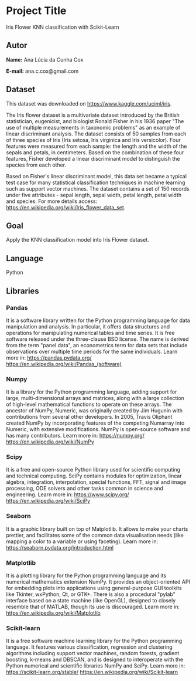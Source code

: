 # Project Title
Iris Flower KNN classification with Scikit-Learn

## Autor
<p><b>Name:</b> Ana Lúcia da Cunha Cox</p>
<p><b>E-mail:</b> ana.c.cox@gmail.com</p>

## Dataset
This dataset was downloaded on https://www.kaggle.com/uciml/iris.

The Iris flower dataset is a multivariate dataset introduced by the British statistician, eugenicist, and biologist Ronald Fisher in his 1936 paper "The use of multiple measurements in taxonomic problems" as an example of linear discriminant analysis. The dataset consists of 50 samples from each of three species of Iris (Iris setosa, Iris virginica and Iris versicolor). Four features were measured from each sample: the length and the width of the sepals and petals, in centimeters. Based on the combination of these four features, Fisher developed a linear discriminant model to distinguish the species from each other.

Based on Fisher's linear discriminant model, this data set became a typical test case for many statistical classification techniques in machine learning such as support vector machines. The dataset contains a set of 150 records under five attributes - sepal length, sepal width, petal length, petal width and species. For more details access: https://en.wikipedia.org/wiki/Iris_flower_data_set.

## Goal
Apply the KNN classification model into Iris Flower dataset.

## Language 
Python

## Libraries
### Pandas
It is a software library written for the Python programming language for data manipulation and analysis. In particular, it offers data structures and operations for manipulating numerical tables and time series. It is free software released under the three-clause BSD license. The name is derived from the term "panel data", an econometrics term for data sets that include observations over multiple time periods for the same individuals.
Learn more in: 
https://pandas.pydata.org/
https://en.wikipedia.org/wiki/Pandas_(software)

### Numpy
It is a library for the Python programming language, adding support for large, multi-dimensional arrays and matrices, along with a large collection of high-level mathematical functions to operate on these arrays. The ancestor of NumPy, Numeric, was originally created by Jim Hugunin with contributions from several other developers. In 2005, Travis Oliphant created NumPy by incorporating features of the competing Numarray into Numeric, with extensive modifications. NumPy is open-source software and has many contributors.
Learn more in:
https://numpy.org/
https://en.wikipedia.org/wiki/NumPy

### Scipy
It is a free and open-source Python library used for scientific computing and technical computing. SciPy contains modules for optimization, linear algebra, integration, interpolation, special functions, FFT, signal and image processing, ODE solvers and other tasks common in science and engineering.
Learn more in:
https://www.scipy.org/
https://en.wikipedia.org/wiki/SciPy

### Seaborn
It is a graphic library built on top of Matplotlib. It allows to make your charts prettier, and facilitates some of the common data visualisation needs (like mapping a color to a variable or using faceting).
Learn more in:
https://seaborn.pydata.org/introduction.html

### Matplotlib
It is a plotting library for the Python programming language and its numerical mathematics extension NumPy. It provides an object-oriented API for embedding plots into applications using general-purpose GUI toolkits like Tkinter, wxPython, Qt, or GTK+. There is also a procedural "pylab" interface based on a state machine (like OpenGL), designed to closely resemble that of MATLAB, though its use is discouraged.
Learn more in:
https://en.wikipedia.org/wiki/Matplotlib

### Scikit-learn
It is a free software machine learning library for the Python programming language. It features various classification, regression and clustering algorithms including support vector machines, random forests, gradient boosting, k-means and DBSCAN, and is designed to interoperate with the Python numerical and scientific libraries NumPy and SciPy.
Learn more in: 
https://scikit-learn.org/stable/
https://en.wikipedia.org/wiki/Scikit-learn
